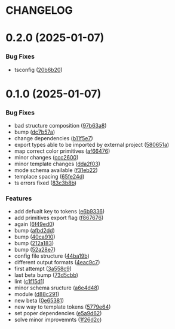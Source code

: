 # CHANGELOG

# 0.2.0 (2025-01-07)


### Bug Fixes

* tsconfig ([20b6b20](https://github.com/SUI-Components/sui-components/commit/20b6b20841fe6d01d1d5b91e819f976495434e53))



# 0.1.0 (2025-01-07)


### Bug Fixes

* bad structure composition ([97b63a8](https://github.com/SUI-Components/sui-components/commit/97b63a89006c220414e1a53a807b9c276890cd5d))
* bump ([dc7b57a](https://github.com/SUI-Components/sui-components/commit/dc7b57a30b79628051f6c656971549d1d43f0b6d))
* change dependencies ([b11f5e7](https://github.com/SUI-Components/sui-components/commit/b11f5e7abc13b7505887444b8daf15f8fd34a84d))
* export types able to be imported by external project ([580651a](https://github.com/SUI-Components/sui-components/commit/580651a15413b2cc38dc3a65ba7f6ec737ec823b))
* map correct color primitives ([af66476](https://github.com/SUI-Components/sui-components/commit/af66476b5b44047fe23f17185d010bf1db66c557))
* minor changes ([ccc2600](https://github.com/SUI-Components/sui-components/commit/ccc26001e8d54f4d328c2fb56e5468f0de4c89e8))
* minor template changes ([dda2f03](https://github.com/SUI-Components/sui-components/commit/dda2f03e5e56f603ee1de07704cab8a85fca19a0))
* mode schema available ([f31eb22](https://github.com/SUI-Components/sui-components/commit/f31eb224ec43ac37f9367a21aedc3d26037edaf8))
* templace spacing ([65fe24d](https://github.com/SUI-Components/sui-components/commit/65fe24d41bbf35d3687e59763f0e9148a517f9e3))
* ts errors fixed ([83c3b8b](https://github.com/SUI-Components/sui-components/commit/83c3b8ba5bda67a4fe96bc25b466d64e49f1ef33))


### Features

* add defualt key to tokens ([e6b9336](https://github.com/SUI-Components/sui-components/commit/e6b9336fc23b438516a1b132cafbc87bb4c0da49))
* add primitives export flag ([f867676](https://github.com/SUI-Components/sui-components/commit/f867676f5cef541435e8aa5e98c05afc8c5bf378))
* again ([6f49ed0](https://github.com/SUI-Components/sui-components/commit/6f49ed0a4016b64d5be452e7d7d960059e68d00e))
* bump ([afbd2dd](https://github.com/SUI-Components/sui-components/commit/afbd2dd009e98c0d238330212f9d1923a136fbba))
* bump ([40ca910](https://github.com/SUI-Components/sui-components/commit/40ca910a3513137ecf3d968536cacbc0b612c352))
* bump ([212a183](https://github.com/SUI-Components/sui-components/commit/212a183906d09a513ab5a664968b8ddcc2077cee))
* bump ([52a28e7](https://github.com/SUI-Components/sui-components/commit/52a28e7d43dd09c9baa84bf5612a3e4f3ac25514))
* config file structure ([44ba19b](https://github.com/SUI-Components/sui-components/commit/44ba19b3f7e3e222e9ddfc5892d69feb787918cd))
* different output formats ([4eac9c7](https://github.com/SUI-Components/sui-components/commit/4eac9c780a7bbef17156cfeaf06c97904e03cb47))
* first attempt ([3a558c9](https://github.com/SUI-Components/sui-components/commit/3a558c9ef4b6936018dd6c8be1655143df33321d))
* last beta bump ([73d5cbb](https://github.com/SUI-Components/sui-components/commit/73d5cbb9442dd32d2658d4466462d987427ecd59))
* lint ([c1f15d1](https://github.com/SUI-Components/sui-components/commit/c1f15d1b1e8cef7a1c23dec838fe870562a06242))
* minor schema sructure ([a6e4d48](https://github.com/SUI-Components/sui-components/commit/a6e4d48913307f7cfe5200fb98b35a16c69cd0da))
* module ([d88c291](https://github.com/SUI-Components/sui-components/commit/d88c2919faf61d7609e5e61bf2d5edc6d301b5c6))
* new beta ([0e65381](https://github.com/SUI-Components/sui-components/commit/0e65381250ac66f00c7150d54c7d4dea45e7871a))
* new way to template tokens ([5779e64](https://github.com/SUI-Components/sui-components/commit/5779e646d9f5cb36fffbbae9b90921b66a5c92b7))
* set poper dependencies ([e5a9d62](https://github.com/SUI-Components/sui-components/commit/e5a9d626e8fcd47357f584d6237c481e4dcce015))
* solve minor improvemnts ([1f26d2c](https://github.com/SUI-Components/sui-components/commit/1f26d2c9fc34d63fe822afcfdf14cc147d347f44))